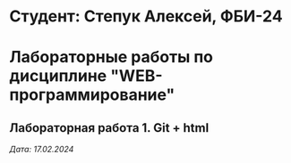 # Студент: Степук Алексей, ФБИ-24

# Лабораторные работы по дисциплине "WEB-программирование"

## Лабораторная работа 1. Git + html

*Дата: 17.02.2024*